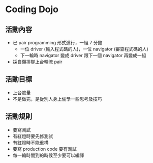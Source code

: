 # Coding Dojo

## 活動內容

+ 已 pair programming 形式進行，一組 7 分鐘
  + 一位 driver (輸入程式碼的人)，一位 navigator (審查程式碼的人)
  + 下一輪時 navigator 變成 driver 跟下一個 navigator 再變成一組
+ 採自願排隊上台輪流 pair 

## 活動目標

+ 上台膽量
+ 不是做完，是從別人身上偷學一些思考及技巧

## 活動規則

+ 要寫測試
+ 有紅燈時要先修測試
+ 有紅燈時不能重構
+ 要寫 production code 要有測試
+ 每一輪時間到的時候至少要可以編譯